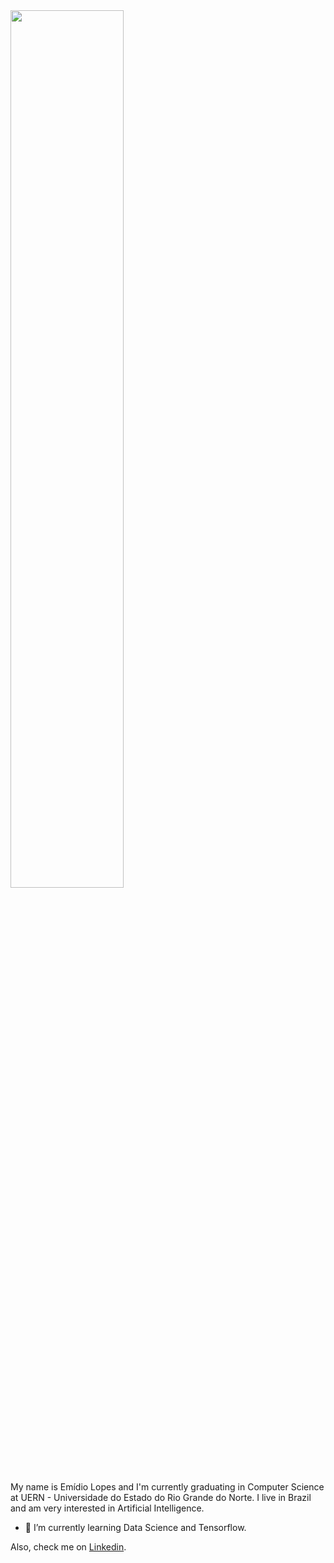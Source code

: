 <img src="https://media1.tenor.com/images/78ac14aec72b4691de944619df3e6265/tenor.gif" align="center" style="width: 60%" />
</br>

My name is Emídio Lopes and I'm currently graduating in Computer Science at UERN - Universidade do Estado do Rio Grande do Norte. I live in Brazil and am very interested in Artificial Intelligence. 

- 🌱 I’m currently learning Data Science and Tensorflow.

Also, check me on [Linkedin](https://www.linkedin.com/in/emídio-lopes-de-souza-neto/).
<!--
**EmidioLP/EmidioLP** is a ✨ _special_ ✨ repository because its `README.md` (this file) appears on your GitHub profile.

Here are some ideas to get you started:

- 🔭 I’m currently working on ...
- 🌱 I’m currently learning ...
- 👯 I’m looking to collaborate on ...
- 🤔 I’m looking for help with ...
- 💬 Ask me about ...
- 📫 How to reach me: ...
- 😄 Pronouns: ...
- ⚡ Fun fact: ...
-->
